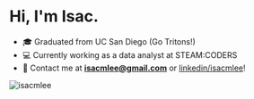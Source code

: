 # Hi, I'm Isac.
- 🎓 Graduated from UC San Diego (Go Tritons!) 
- 💻 Currently working as a data analyst at STEAM:CODERS
- 💬 Contact me at **isacmlee@gmail.com** or [linkedin/isacmlee](https://www.linkedin.com/in/isacmlee/)!
<img src="https://github-readme-stats-five-lyart.vercel.app/api?username=isacmlee&show_icons=true" alt="isacmlee" />
<br>

